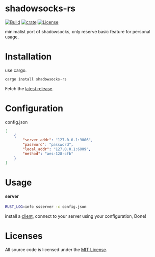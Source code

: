 # shadowsocks-rs

[![Build](https://github.com/cssivision/shadowsocks-rs/workflows/build/badge.svg)](
https://github.com/cssivision/shadowsocks-rs/actions)
[![crate](https://img.shields.io/crates/v/shadowsocks-rs.svg)](https://crates.io/crates/shadowsocks-rs)
[![License](http://img.shields.io/badge/license-mit-blue.svg)](https://github.com/cssivision/shadowsocks-rs/blob/master/LICENSE)

minimalist port of shadowsocks, only reserve basic feature for personal usage.

# Installation
use cargo.
```sh
cargo install shadowsocks-rs
```
Fetch the [latest release](https://github.com/cssivision/shadowsocks-rs/releases).
# Configuration
config.json
```json
[
	{
		"server_addr": "127.0.0.1:9006",
		"password": "password",
		"local_addr": "127.0.0.1:6009",
		"method": "aes-128-cfb"
	}
]
```

# Usage 
#### server
```sh
RUST_LOG=info ssserver -c config.json
```

install a [client](https://shadowsocks.org/en/download/clients.html), connect to your server using your configuration, Done!

# Licenses

All source code is licensed under the [MIT License](https://github.com/cssivision/shadowsocks-rs/blob/master/LICENSE).
